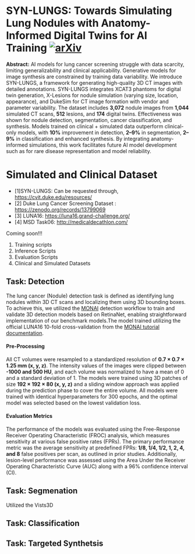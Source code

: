 # SYN-LUNGS: Towards Simulating Lung Nodules with Anatomy-Informed Digital Twins for AI Training [![arXiv](https://img.shields.io/badge/arXiv-2502.21187-<color>.svg)](https://arxiv.org/abs/2502.21187)

**Abstract:** AI models for lung cancer screening struggle with data scarcity, limiting generalizability and clinical applicability. Generative models for image synthesis are constrained by training data variability. We introduce SYN-LUNGS, a framework for generating high-quality 3D CT images with detailed annotations. SYN-LUNGS integrates XCAT3 phantoms for digital twin generation, X-Lesions for nodule simulation (varying size, location, appearance), and DukeSim for CT image formation with vendor and parameter variability. The dataset includes **3,072** nodule images from **1,044** simulated CT scans, **512** lesions, and **174** digital twins. Effectiveness was shown for nodule detection, segmentation, cancer classification, and synthesis. Models trained on clinical + simulated data outperform clinical-only models, with **10%** improvement in detection, **2–9%** in segmentation, **2–9%** in classification and enhanced synthesis. By integrating anatomy-informed simulations, this work facilitates future AI model development such as for rare disease representation and model reliability.



# Simulated and Clinical Dataset
* [1]SYN-LUNGS: Can be requested through, https://cvit.duke.edu/resources/
* [2] Duke Lung Cancer Screening Dataset : https://zenodo.org/records/13799069
* [3] LUNA16: https://luna16.grand-challenge.org/
* [4] MSD Task06: http://medicaldecathlon.com/

Coming soon!!!
1) Training scripts
2) Inference Scripts
3) Evaluation Scripts
4) Clinical and Simulated Datasets


## Task: Detection

The lung cancer (Nodule) detection task is defined as identifying lung nodules within 3D CT scans and localizing them using 3D bounding boxes. To achieve this, we utilized the [MONAI](https://github.com/Project-MONAI/tutorials/tree/main/detection) detection workflow to train and validate 3D detection models based on RetinaNet, enabling straightforward implementation of our benchmark models.The model trained utilizing the official LUNA16 10-fold cross-validation from the [MONAI tutorial documentation](https://github.com/Project-MONAI/tutorials/tree/main/detection).
#### Pre-Processing
All CT volumes were resampled to a standardized resolution of **0.7 × 0.7 × 1.25 mm (x, y, z)**. The intensity values of the images were clipped between **-1000 and 500 HU**, and each volume was normalized to have a mean of 0 and a standard deviation of 1. The models were trained using 3D patches of size **192 × 192 × 80 (x, y, z)** and a sliding window approach was applied during the prediction phase to cover the entire volume. All models were trained with identical hyperparameters for 300 epochs, and the optimal model was selected based on the lowest validation loss.
#### Evaluation Metrics
The performance of the models was evaluated using the Free-Response Receiver Operating Characteristic (FROC) analysis, which measures sensitivity at various false positive rates (FPRs). The primary performance metric was the average sensitivity at predefined FPRs: **1/8, 1/4, 1/2, 1, 2, 4, and 8** false positives per scan, as outlined in prior studies. Additionally, lesion-level performance was assessed using the Area Under the Receiver Operating Characteristic Curve (AUC) along with a 96% confidence interval (CI).


## Task: Segmenation

Utilized the Vists3D

## Task: Classification


## Task: Targeted Synthetsis
